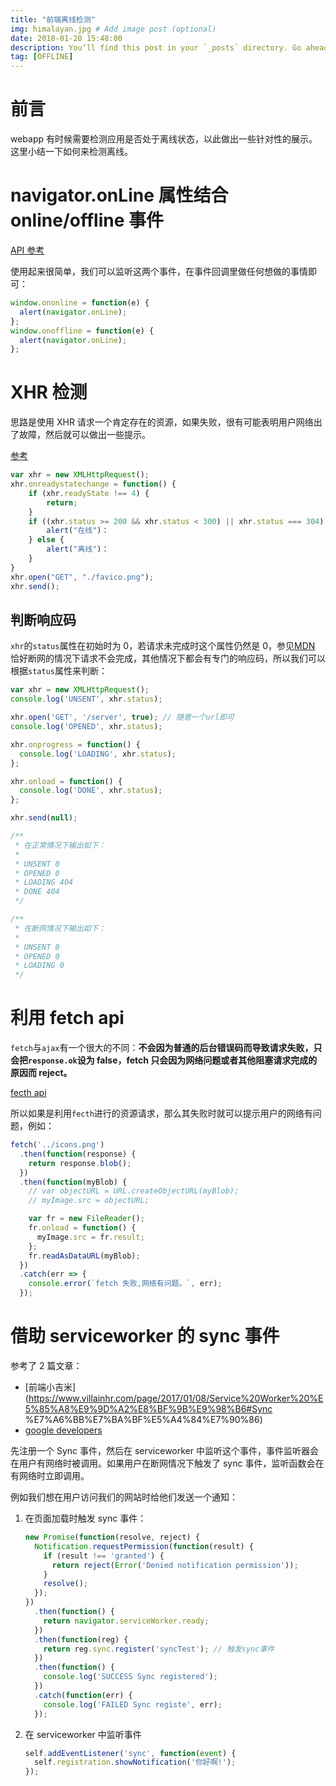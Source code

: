 ```yaml
---
title: "前端离线检测"
img: himalayan.jpg # Add image post (optional)
date: 2018-01-20 15:48:00
description: You’ll find this post in your `_posts` directory. Go ahead and edit it and re-build the site to see your changes. # Add post description (optional)
tag: [OFFLINE]
---
```


# 前言

webapp 有时候需要检测应用是否处于离线状态，以此做出一些针对性的展示。这里小结一下如何来检测离线。

# navigator.onLine 属性结合 online/offline 事件

[API 参考](https://developer.mozilla.org/en-US/docs/Web/API/NavigatorOnLine/Online_and_offline_events)

使用起来很简单，我们可以监听这两个事件，在事件回调里做任何想做的事情即可：

```js
window.ononline = function(e) {
  alert(navigator.onLine);
};
window.onoffline = function(e) {
  alert(navigator.onLine);
};
```

# XHR 检测

思路是使用 XHR 请求一个肯定存在的资源，如果失败，很有可能表明用户网络出了故障，然后就可以做出一些提示。

[参考](https://www.html5rocks.com/en/mobile/workingoffthegrid/#toc-xml-http-request)

```js
var xhr = new XMLHttpRequest();
xhr.onreadystatechange = function() {
    if (xhr.readyState !== 4) {
        return;
    }
    if ((xhr.status >= 200 && xhr.status < 300) || xhr.status === 304) {
        alert("在线")：
    } else {
        alert("离线")：
    }
}
xhr.open("GET", "./favico.png");
xhr.send();
```

## 判断响应码

`xhr`的`status`属性在初始时为 0，若请求未完成时这个属性仍然是 0，参见[MDN](https://developer.mozilla.org/zh-CN/docs/Web/API/XMLHttpRequest/status) 恰好断网的情况下请求不会完成，其他情况下都会有专门的响应码，所以我们可以根据`status`属性来判断：

```js
var xhr = new XMLHttpRequest();
console.log('UNSENT', xhr.status);

xhr.open('GET', '/server', true); // 随意一个url即可
console.log('OPENED', xhr.status);

xhr.onprogress = function() {
  console.log('LOADING', xhr.status);
};

xhr.onload = function() {
  console.log('DONE', xhr.status);
};

xhr.send(null);

/**
 * 在正常情况下输出如下：
 *
 * UNSENT 0
 * OPENED 0
 * LOADING 404
 * DONE 404
 */

/**
 * 在断网情况下输出如下：
 *
 * UNSENT 0
 * OPENED 0
 * LOADING 0
 */
```

# 利用 fetch api

`fetch`与`ajax`有一个很大的不同：**不会因为普通的后台错误码而导致请求失败，只会把`response.ok`设为 false，fetch 只会因为网络问题或者其他阻塞请求完成的原因而 reject。**

[fecth api](https://developer.mozilla.org/en-US/docs/Web/API/Fetch_API/Using_Fetch)

所以如果是利用`fecth`进行的资源请求，那么其失败时就可以提示用户的网络有问题，例如：

```js
fetch('../icons.png')
  .then(function(response) {
    return response.blob();
  })
  .then(function(myBlob) {
    // var objectURL = URL.createObjectURL(myBlob);
    // myImage.src = objectURL;

    var fr = new FileReader();
    fr.onload = function() {
      myImage.src = fr.result;
    };
    fr.readAsDataURL(myBlob);
  })
  .catch(err => {
    console.error(`fetch 失败,网络有问题。`, err);
  });
```

# 借助 serviceworker 的 sync 事件

参考了 2 篇文章：

* [前端小吉米](https://www.villainhr.com/page/2017/01/08/Service%20Worker%20%E5%85%A8%E9%9D%A2%E8%BF%9B%E9%98%B6#Sync %E7%A6%BB%E7%BA%BF%E5%A4%84%E7%90%86)
* [google developers](https://developers.google.com/web/updates/2015/12/background-sync)

先注册一个 Sync 事件，然后在 serviceworker 中监听这个事件，事件监听器会在用户有网络时被调用。如果用户在断网情况下触发了 sync 事件，监听函数会在有网络时立即调用。

例如我们想在用户访问我们的网站时给他们发送一个通知：

1.  在页面加载时触发 sync 事件：

    ```js
    new Promise(function(resolve, reject) {
      Notification.requestPermission(function(result) {
        if (result !== 'granted') {
          return reject(Error('Denied notification permission'));
        }
        resolve();
      });
    })
      .then(function() {
        return navigator.serviceWorker.ready;
      })
      .then(function(reg) {
        return reg.sync.register('syncTest'); // 触发sync事件
      })
      .then(function() {
        console.log('SUCCESS Sync registered');
      })
      .catch(function(err) {
        console.log('FAILED Sync registe', err);
      });
    ```

2.  在 serviceworker 中监听事件

    ```js
    self.addEventListener('sync', function(event) {
      self.registration.showNotification('你好啊!');
    });
    ```
